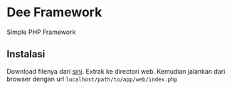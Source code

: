 Dee Framework
=============

Simple PHP Framework

Instalasi
---------

Download filenya dari [sini](https://github.com/deesoft/dee-framework/archive/master.zip). Extrak ke directori web.
Kemudian jalankan dari browser dengan url `localhost/path/to/app/web/index.php`